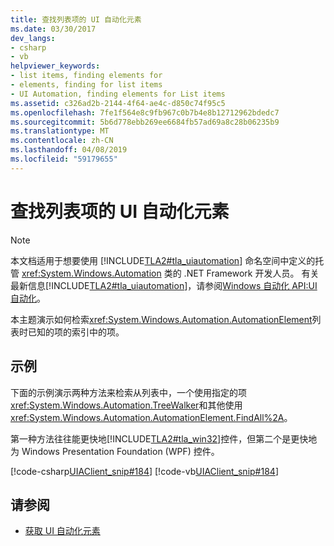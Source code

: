 ```yaml
---
title: 查找列表项的 UI 自动化元素
ms.date: 03/30/2017
dev_langs:
- csharp
- vb
helpviewer_keywords:
- list items, finding elements for
- elements, finding for list items
- UI Automation, finding elements for List items
ms.assetid: c326ad2b-2144-4f64-ae4c-d850c74f95c5
ms.openlocfilehash: 7fe1f564e8c9fb967c0b7b4e8b12712962bdedc7
ms.sourcegitcommit: 5b6d778ebb269ee6684fb57ad69a8c28b06235b9
ms.translationtype: MT
ms.contentlocale: zh-CN
ms.lasthandoff: 04/08/2019
ms.locfileid: "59179655"
---
```

# <a name="find-a-ui-automation-element-for-a-list-item"></a>查找列表项的 UI 自动化元素
> [!NOTE]
>  本文档适用于想要使用 [!INCLUDE[TLA2#tla_uiautomation](../../../includes/tla2sharptla-uiautomation-md.md)] 命名空间中定义的托管 <xref:System.Windows.Automation> 类的 .NET Framework 开发人员。 有关最新信息[!INCLUDE[TLA2#tla_uiautomation](../../../includes/tla2sharptla-uiautomation-md.md)]，请参阅[Windows 自动化 API:UI 自动化](https://go.microsoft.com/fwlink/?LinkID=156746)。  
  
 本主题演示如何检索<xref:System.Windows.Automation.AutomationElement>列表时已知的项的索引中的项。  
  
## <a name="example"></a>示例  
 下面的示例演示两种方法来检索从列表中，一个使用指定的项<xref:System.Windows.Automation.TreeWalker>和其他使用<xref:System.Windows.Automation.AutomationElement.FindAll%2A>。  
  
 第一种方法往往能更快地[!INCLUDE[TLA2#tla_win32](../../../includes/tla2sharptla-win32-md.md)]控件，但第二个是更快地为 Windows Presentation Foundation (WPF) 控件。  
  
 [!code-csharp[UIAClient_snip#184](../../../samples/snippets/csharp/VS_Snippets_Wpf/UIAClient_snip/CSharp/ClientForm.cs#184)]
 [!code-vb[UIAClient_snip#184](../../../samples/snippets/visualbasic/VS_Snippets_Wpf/UIAClient_snip/VisualBasic/ClientForm.vb#184)]  
  
## <a name="see-also"></a>请参阅

- [获取 UI 自动化元素](../../../docs/framework/ui-automation/obtaining-ui-automation-elements.md)
